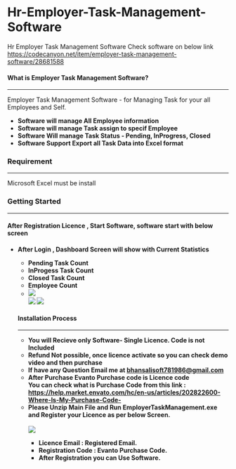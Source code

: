 # Hr-Employer-Task-Management-Software
Hr Employer Task Management Software
Check software on below link
https://codecanyon.net/item/employer-task-management-software/28681588

<h4>What is Employer Task Management Software?</h4>
            <hr class="notop">
            <p>
                Employer Task Management Software - for Managing Task for your all Employees and Self.
              <ul>
                  <li><strong>Software will manage All Employee information</strong></li>
					 <li><strong>Software will manage Task assign to specif Employee</strong></li>
					 <li><strong>Software Will manage Task Status - Pending, InProgress, Closed</strong></li>				
					 <li><strong>Software Support Export all Task Data into Excel format </strong></li>	
                </ul>
            </p>
   <div class="page-header">
                <h3>Requirement </h3>
                <hr class="notop">
 Microsoft Excel must be install
            </div>
    <div class="page-header">
                <h3>Getting Started</h3>
                <hr class="notop">
            </div>
            <h4>After Registration Licence , Start Software, software start with below screen</h4>
			 <ul>
			 <li>
			 <h4>After Login , Dashboard Screen will show with Current Statistics 
			 <ul>
			 <li>
			 Pending Task Count
			 </li>
			  <li>
			  InProgess Task Count
			 </li>
			  <li>
			   Closed Task Count
			 </li>
			  <li>
			   Employee Count
			 </li>
			 <li>
			 <img src="http://bhansalisoft.com/EvantoSnap/Employer/03.png"></img>
			 </li>
			 <img src="http://bhansalisoft.com/EvantoSnap/Employer/05.png"></img>
			 <img src="http://bhansalisoft.com/EvantoSnap/Employer/06.png"></img>
			 </ul>
			   <div class="page-header">
                <h4>Installation Process </h4>
                <hr class="notop">
            </div>
            <ul>
			    <li>You will Recieve only Software- Single Licence. Code is not Included</li>
	      <li>Refund Not possible, once licence activate so you can check demo video and then purchase</li>
	<li>	If have any Question Email me at  <a href="mailto:bhansalisoft781986@gmail.com">bhansalisoft781986@gmail.com</a>
      </li>
                <li>After Purchase Evanto Purchase code is Licence code 
                  <br/>
                   You can check what is Purchase Code from this link :<a href="https://help.market.envato.com/hc/en-us/articles/202822600-Where-Is-My-Purchase-Code-"> https://help.market.envato.com/hc/en-us/articles/202822600-Where-Is-My-Purchase-Code-</a>
				</li>
	           <li> Please Unzip Main File and Run <b>EmployerTaskManagement.exe</b> and Register your Licence as per below Screen.</li>
			       <br/>
     			<img src="http://bhansalisoft.com/EvantoSnap/Employer/01.png"></img>
			   <ul>
                  <li>Licence Email :   Registered Email.</li>
				  <li>Registration Code :  Evanto Purchase Code.</li>
				   <li>After Registration you can Use Software.</li>
                </ul>
            </ul>
